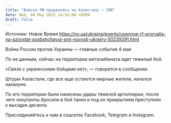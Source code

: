 ```yaml
---
title: "Войска РФ прорвались на Азовсталь — СМИ"
date: Wed, 04 May 2022 14:52:00 +0300
draft: false
---
```

Источник: Новое Время https://nv.ua/ukraine/events/voennye-rf-prorvalis-na-azovstal-soobshchayut-smi-novosti-ukrainy-50239291.html


Война России против Украины — главные события 4 мая

По ее данным, сейчас на территории меткомбината идет тяжелый бой.

«Связи с украинскими бойцами нет», — говорится в сообщении.

Штурм Азовстали, где все еще остаются мирные жители, начался накануне. 

По его территории были нанесены удары тяжелой артиллерии, после чего оккупанты бросили в бой танки и под их прикрытием приступили к высадке десанта.

Присоединяйтесь к нам в соцсетях Facebook, Telegram и Instagram.
